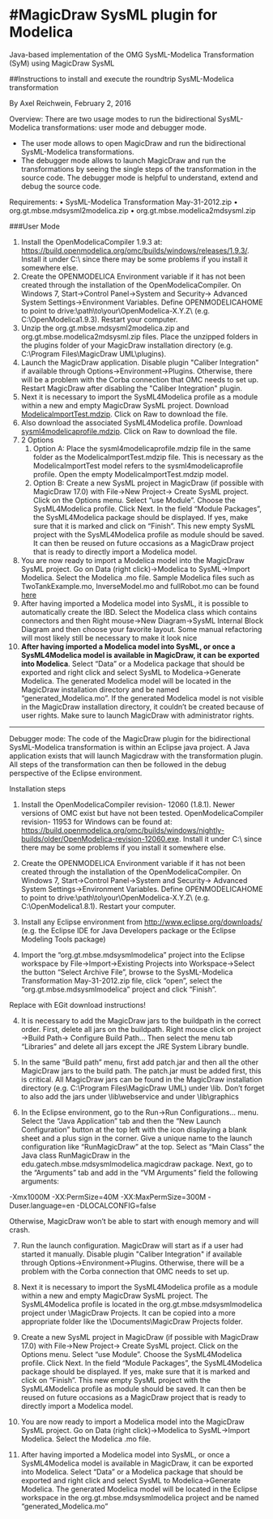 #MagicDraw SysML plugin for Modelica
===============================

Java-based implementation of the OMG SysML-Modelica Transformation (SyM) using MagicDraw SysML


##Instructions to install and execute the roundtrip SysML-Modelica transformation

By Axel Reichwein, February 2, 2016

Overview: There are two usage modes to run the bidirectional SysML-Modelica transformations: user mode and debugger mode. 
- The user mode allows to open MagicDraw and run the bidirectional SysML-Modelica transformations. 
- The debugger mode allows to launch MagicDraw and run the transformations by seeing the single steps of the transformation in the source code. The debugger mode is helpful to understand, extend and debug the source code.

Requirements: 
•	SysML-Modelica Transformation May-31-2012.zip 
•	org.gt.mbse.mdsysml2modelica.zip 
•	org.gt.mbse.modelica2mdsysml.zip 

###User Mode

1.	Install the OpenModelicaCompiler 1.9.3 at: https://build.openmodelica.org/omc/builds/windows/releases/1.9.3/. Install it under C:\ since there may be some problems if you install it somewhere else.
2.	Create the OPENMODELICA Environment variable if it has not been created through the installation of the OpenModelicaCompiler. On Windows 7, Start->Control Panel->System and Security-> Advanced System Settings->Environment Variables. Define OPENMODELICAHOME to point to drive:\path\to\your\OpenModelica-X.Y.Z\ (e.g. C:\OpenModelica1.9.3\). Restart your computer.
3.	Unzip the org.gt.mbse.mdsysml2modelica.zip and org.gt.mbse.modelica2mdsysml.zip files. Place the unzipped folders in the plugins folder of your MagicDraw installation directory (e.g. C:\Program Files\MagicDraw UML\plugins).
4.	Launch the MagicDraw application. Disable plugin "Caliber Integration" if available through Options->Environment->Plugins. Otherwise, there will be a problem with the Corba connection that OMC needs to set up. Restart MagicDraw after disabling the "Caliber Integration" plugin.
5.	Next it is necessary to import the SysML4Modelica profile as a module within a new and empty MagicDraw SysML project. Download  [ModelicaImportTest.mdzip](/edu.gatech.mbse.mdsysml2modelica/MagicDraw%20Projects/ModelicaImportTest.mdzip). Click on Raw to download the file.
6.	Also download the associated SysML4Modelica profile. Download  [sysml4modelicaprofile.mdzip](/edu.gatech.mbse.mdsysml2modelica/MagicDraw%20Projects/sysml4modelicaprofile.mdzip). Click on Raw to download the file. 
7.	2 Options
	1. Option A: Place the sysml4modelicaprofile.mdzip file in the same folder as the ModelicaImportTest.mdzip file. This is necessary as the ModelicaImportTest model refers to the sysml4modelicaprofile profile. Open the empty ModelicaImportTest.mdzip model. 
	2. Option B: Create a new SysML project in MagicDraw (if possible with MagicDraw 17.0) with File->New Project-> Create SysML project. Click on the Options menu. Select “use Module”. Choose the SysML4Modelica profile. Click Next. In the field “Module Packages”, the SysML4Modelica package should be displayed. If yes, make sure that it is marked and click on “Finish”. This new empty SysML project with the SysML4Modelica profile as module should be saved. It can then be reused on future occasions as a MagicDraw project that is ready to directly import a Modelica model.
8. You are now ready to import a Modelica model into the MagicDraw SysML project. Go on Data (right click)->Modelica to SysML->Import Modelica. Select the Modelica .mo file. Sample Modelica files such as TwoTankExample.mo, InverseModel.mo and fullRobot.mo can be found [here](/edu.gatech.mbse.mdsysml2modelica/Modelica%20models)
9. After having imported a Modelica model into SysML, it is possible to automatically create the IBD. Select the Modelica class which contains connectors and then Right mouse->New Diagram->SysML Internal Block Diagram and then choose your favorite layout. Some manual refactoring will most likely still be necessary to make it look nice
10. **After having imported a Modelica model into SysML, or once a SysML4Modelica model is available in MagicDraw, it can be exported into Modelica**. Select “Data” or a Modelica package that should be exported and right click and select SysML to Modelica->Generate Modelica. The generated Modelica model will be located in the MagicDraw installation directory and be named “generated_Modelica.mo”. If the generated Modelica model is not visible in the MagicDraw installation directory, it couldn’t be created because of user rights. Make sure to launch MagicDraw with administrator rights. 


 


****************************************************************

Debugger mode: The code of the MagicDraw plugin for the bidirectional SysML-Modelica transformation is within an Eclipse java project. A Java application exists that will launch Magicdraw with the transformation plugin. All steps of the transformation can then be followed in the debug perspective of the Eclipse environment. 

Installation steps
1.	Install the OpenModelicaCompiler revision- 12060 (1.8.1). Newer versions of OMC exist but have not been tested. OpenModelicaCompiler revision- 11953 for Windows can be found at: https://build.openmodelica.org/omc/builds/windows/nightly-builds/older/OpenModelica-revision-12060.exe. Install it under C:\ since there may be some problems if you install it somewhere else.

1.	Create the OPENMODELICA Environment variable if it has not been created through the installation of the OpenModelicaCompiler. On Windows 7, Start->Control Panel->System and Security-> Advanced System Settings->Environment Variables. Define OPENMODELICAHOME to point to drive:\path\to\your\OpenModelica-X.Y.Z\ (e.g. C:\OpenModelica1.8.1\). Restart your computer.

2.	Install any Eclipse environment from http://www.eclipse.org/downloads/ (e.g. the Eclipse IDE for Java Developers package or the Eclipse Modeling Tools package)

 

3.	Import the “org.gt.mbse.mdsysmlmodelica” project into the Eclipse workspace by File->Import->Existing Projects into Workspace->Select the button “Select Archive File”, browse to the SysML-Modelica Transformation May-31-2012.zip file, click “open”, select the “org.gt.mbse.mdsysmlmodelica” project and click “Finish”. 

Replace with EGit download instructions!

	 

4.	It is necessary to add the MagicDraw jars to the buildpath in the correct order. First, delete all jars on the buildpath. Right mouse click on project ->Build Path-> Configure Build Path… Then select the menu tab “Libraries” and delete all jars except the JRE System Library bundle. 

 

5.	In the same “Build path” menu, first add patch.jar and then all the other MagicDraw jars to the build path. The patch.jar must be added first, this is critical. All MagicDraw jars can be found in the MagicDraw installation directory (e.g. C:\Program Files\MagicDraw UML) under \lib. Don’t forget to also add the jars under \lib\webservice and under \lib\graphics

 

6.	In the Eclipse environment, go to the Run->Run Configurations… menu. Select the “Java Application” tab and then the “New Launch Configuration” button at the top left with the icon displaying a blank sheet and a plus sign in the corner. Give a unique name to the launch configuration like “RunMagicDraw” at the top. Select as “Main Class” the Java class RunMagicDraw in the edu.gatech.mbse.mdsysmlmodelica.magicdraw package. Next, go to the “Arguments” tab and add in the “VM Arguments” field the following arguments: 

-Xmx1000M -XX:PermSize=40M -XX:MaxPermSize=300M -Duser.language\=en -DLOCALCONFIG\=false

Otherwise, MagicDraw won’t be able to start with enough memory and will crash.
 	   		  
7.	Run the launch configuration. MagicDraw will start as if a user had started it manually. Disable plugin "Caliber Integration" if available through Options->Environment->Plugins. Otherwise, there will be a problem with the Corba connection that OMC needs to set up.
 
8.	Next it is necessary to import the SysML4Modelica profile as a module within a new and empty MagicDraw SysML project. The SysML4Modelica profile is located in the org.gt.mbse.mdsysmlmodelica project under \MagicDraw Projects. It can be copied into a more appropriate folder like the \Documents\MagicDraw Projects folder.


9.	Create a new SysML project in MagicDraw (if possible with MagicDraw 17.0) with File->New Project-> Create SysML project. Click on the Options menu. Select “use Module”. Choose the SysML4Modelica profile. Click Next. In the field “Module Packages”, the SysML4Modelica package should be displayed. If yes, make sure that it is marked and click on “Finish”. This new empty SysML project with the SysML4Modelica profile as module should be saved. It can then be reused on future occasions as a MagicDraw project that is ready to directly import a Modelica model.
 	 	 

10.	You are now ready to import a Modelica model into the MagicDraw SysML project. Go on Data (right click)->Modelica to SysML->Import Modelica. Select the Modelica .mo file. 

 	 	 


11.	After having imported a Modelica model into SysML, or once a SysML4Modelica model is available in MagicDraw, it can be exported into Modelica. Select “Data” or a Modelica package that should be exported and right click and select SysML to Modelica->Generate Modelica. The generated Modelica model will be located in the Eclipse workspace in the org.gt.mbse.mdsysmlmodelica project and be named “generated_Modelica.mo”
 


